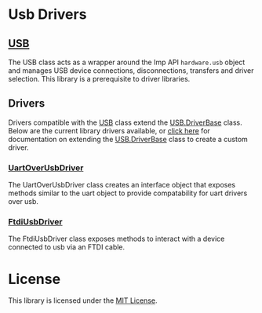# Usb Drivers

## [USB](./USB/)

The USB class acts as a wrapper around the Imp API `hardware.usb` object and manages USB device connections, disconnections, transfers and driver selection. This library is a prerequisite to driver libraries.

## Drivers

Drivers compatible with the [USB](./USB/) class extend the [USB.DriverBase](./USB-DRIVER-BASE.md) class. Below are the current library drivers available, or [click here](./USB-DRIVER-BASE.md) for documentation on extending the [USB.DriverBase](./USB-DRIVER-BASE.md) class to create a custom driver.

### [UartOverUsbDriver](./UartOverUsbDriver/)

The UartOverUsbDriver class creates an interface object that exposes methods similar to the uart object to provide compatability for uart drivers over usb.


### [FtdiUsbDriver](./FtdiUsbDriver/)

The FtdiUsbDriver class exposes methods to interact with a device connected to usb via an FTDI cable.


# License

This library is licensed under the [MIT License](/LICENSE).
